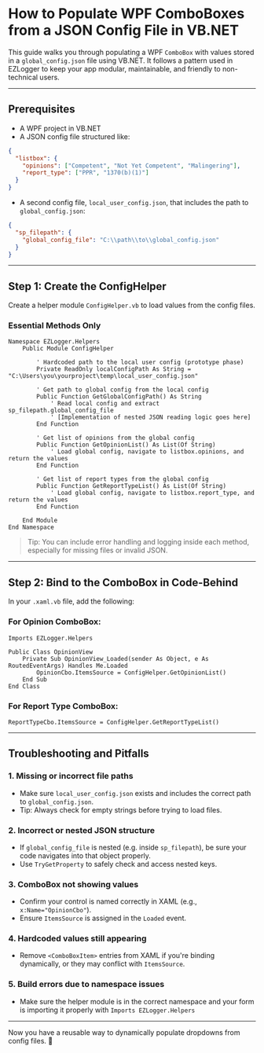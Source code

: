 # How to Populate WPF ComboBoxes from a JSON Config File in VB.NET

This guide walks you through populating a WPF `ComboBox` with values stored in a `global_config.json` file using VB.NET. It follows a pattern used in EZLogger to keep your app modular, maintainable, and friendly to non-technical users.

---

## Prerequisites
- A WPF project in VB.NET
- A JSON config file structured like:

```json
{
  "listbox": {
    "opinions": ["Competent", "Not Yet Competent", "Malingering"],
    "report_type": ["PPR", "1370(b)(1)"]
  }
}
```

- A second config file, `local_user_config.json`, that includes the path to `global_config.json`:

```json
{
  "sp_filepath": {
    "global_config_file": "C:\\path\\to\\global_config.json"
  }
}
```

---

## Step 1: Create the ConfigHelper
Create a helper module `ConfigHelper.vb` to load values from the config files.

### Essential Methods Only
```vbnet
Namespace EZLogger.Helpers
    Public Module ConfigHelper

        ' Hardcoded path to the local user config (prototype phase)
        Private ReadOnly localConfigPath As String = "C:\Users\you\yourproject\temp\local_user_config.json"

        ' Get path to global config from the local config
        Public Function GetGlobalConfigPath() As String
            ' Read local config and extract sp_filepath.global_config_file
            ' [Implementation of nested JSON reading logic goes here]
        End Function

        ' Get list of opinions from the global config
        Public Function GetOpinionList() As List(Of String)
            ' Load global config, navigate to listbox.opinions, and return the values
        End Function

        ' Get list of report types from the global config
        Public Function GetReportTypeList() As List(Of String)
            ' Load global config, navigate to listbox.report_type, and return the values
        End Function

    End Module
End Namespace
```

> Tip: You can include error handling and logging inside each method, especially for missing files or invalid JSON.

---

## Step 2: Bind to the ComboBox in Code-Behind
In your `.xaml.vb` file, add the following:

### For Opinion ComboBox:
```vbnet
Imports EZLogger.Helpers

Public Class OpinionView
    Private Sub OpinionView_Loaded(sender As Object, e As RoutedEventArgs) Handles Me.Loaded
        OpinionCbo.ItemsSource = ConfigHelper.GetOpinionList()
    End Sub
End Class
```

### For Report Type ComboBox:
```vbnet
ReportTypeCbo.ItemsSource = ConfigHelper.GetReportTypeList()
```

---

## Troubleshooting and Pitfalls

### 1. **Missing or incorrect file paths**
- Make sure `local_user_config.json` exists and includes the correct path to `global_config.json`.
- Tip: Always check for empty strings before trying to load files.

### 2. **Incorrect or nested JSON structure**
- If `global_config_file` is nested (e.g. inside `sp_filepath`), be sure your code navigates into that object properly.
- Use `TryGetProperty` to safely check and access nested keys.

### 3. **ComboBox not showing values**
- Confirm your control is named correctly in XAML (e.g., `x:Name="OpinionCbo"`).
- Ensure `ItemsSource` is assigned in the `Loaded` event.

### 4. **Hardcoded values still appearing**
- Remove `<ComboBoxItem>` entries from XAML if you're binding dynamically, or they may conflict with `ItemsSource`.

### 5. **Build errors due to namespace issues**
- Make sure the helper module is in the correct namespace and your form is importing it properly with `Imports EZLogger.Helpers`

---

Now you have a reusable way to dynamically populate dropdowns from config files. 🎉
